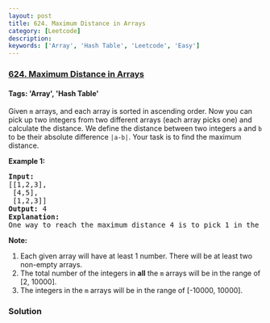 ```yaml
---
layout: post
title: 624. Maximum Distance in Arrays
category: [Leetcode]
description: 
keywords: ['Array', 'Hash Table', 'Leetcode', 'Easy']
---
```

### [624. Maximum Distance in Arrays](https://leetcode.com/problems/maximum-distance-in-arrays)

#### Tags: 'Array', 'Hash Table'

<div class="content__u3I1 question-content__JfgR"><div><p>
Given <code>m</code> arrays, and each array is sorted in ascending order. Now you can pick up two integers from two different arrays (each array picks one) and calculate the distance. We define the distance between two integers <code>a</code> and <code>b</code> to be their absolute difference <code>|a-b|</code>. Your task is to find the maximum distance.
</p>
<p><b>Example 1:</b><br/>
</p><pre><b>Input:</b> 
[[1,2,3],
 [4,5],
 [1,2,3]]
<b>Output:</b> 4
<b>Explanation:</b> 
One way to reach the maximum distance 4 is to pick 1 in the first or third array and pick 5 in the second array.
</pre>
<p></p>
<p><b>Note:</b><br/>
</p><ol>
<li>Each given array will have at least 1 number. There will be at least two non-empty arrays.</li>
<li>The total number of the integers in <b>all</b> the <code>m</code> arrays will be in the range of [2, 10000].</li>
<li>The integers in the <code>m</code> arrays will be in the range of [-10000, 10000].</li>
</ol>
<p></p></div></div>

### Solution
